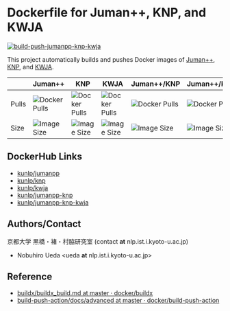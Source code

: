 # Dockerfile for Juman++, KNP, and KWJA

[![build-push-jumanpp-knp-kwja](https://github.com/ku-nlp/dockerfile-jumanpp-knp/actions/workflows/build-push-jumanpp-knp-kwja.yml/badge.svg)](https://github.com/ku-nlp/dockerfile-jumanpp-knp/actions/workflows/build-push-jumanpp-knp-kwja.yml)

This project automatically builds and pushes Docker images of [Juman++](https://github.com/ku-nlp/jumanpp), [KNP](https://github.com/ku-nlp/knp), and [KWJA](https://github.com/ku-nlp/kwja).

|       | Juman++                                                                      | KNP                                                                      | KWJA                                                                      | Juman++/KNP                                                                      | Juman++/KNP/KWJA                                                                      |
|-------|------------------------------------------------------------------------------|--------------------------------------------------------------------------|---------------------------------------------------------------------------|----------------------------------------------------------------------------------|---------------------------------------------------------------------------------------|
| Pulls | ![Docker Pulls](https://img.shields.io/docker/pulls/kunlp/jumanpp)           | ![Docker Pulls](https://img.shields.io/docker/pulls/kunlp/knp)           | ![Docker Pulls](https://img.shields.io/docker/pulls/kunlp/kwja)           | ![Docker Pulls](https://img.shields.io/docker/pulls/kunlp/jumanpp-knp)           | ![Docker Pulls](https://img.shields.io/docker/pulls/kunlp/jumanpp-knp-kwja)           |
| Size  | ![Image Size](https://img.shields.io/docker/image-size/kunlp/jumanpp/ubuntu) | ![Image Size](https://img.shields.io/docker/image-size/kunlp/knp/ubuntu) | ![Image Size](https://img.shields.io/docker/image-size/kunlp/kwja/latest) | ![Image Size](https://img.shields.io/docker/image-size/kunlp/jumanpp-knp/ubuntu) | ![Image Size](https://img.shields.io/docker/image-size/kunlp/jumanpp-knp-kwja/latest) |

## DockerHub Links

- [kunlp/jumanpp](https://hub.docker.com/repository/docker/kunlp/jumanpp)
- [kunlp/knp](https://hub.docker.com/repository/docker/kunlp/knp)
- [kunlp/kwja](https://hub.docker.com/repository/docker/kunlp/kwja)
- [kunlp/jumanpp-knp](https://hub.docker.com/repository/docker/kunlp/jumanpp-knp)
- [kunlp/jumanpp-knp-kwja](https://hub.docker.com/repository/docker/kunlp/jumanpp-knp-kwja)

## Authors/Contact

京都大学 黒橋・褚・村脇研究室 (contact **at** nlp.ist.i.kyoto-u.ac.jp)

- Nobuhiro Ueda <ueda **at** nlp.ist.i.kyoto-u.ac.jp>

## Reference

- [buildx/buildx_build.md at master · docker/buildx](https://github.com/docker/buildx/blob/master/docs/reference/buildx_build.md)
- [build-push-action/docs/advanced at master · docker/build-push-action](https://github.com/docker/build-push-action/tree/master/docs/advanced)
